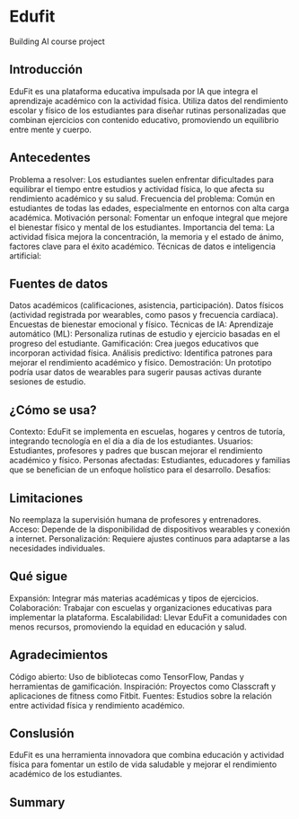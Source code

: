# Edufit
Building AI course project

## Introducción
EduFit es una plataforma educativa impulsada por IA que integra el aprendizaje académico con la actividad física. Utiliza datos del rendimiento escolar y físico de los estudiantes para diseñar rutinas personalizadas que combinan ejercicios con contenido educativo, promoviendo un equilibrio entre mente y cuerpo.

## Antecedentes

Problema a resolver: Los estudiantes suelen enfrentar dificultades para equilibrar el tiempo entre estudios y actividad física, lo que afecta su rendimiento académico y su salud.
Frecuencia del problema: Común en estudiantes de todas las edades, especialmente en entornos con alta carga académica.
Motivación personal: Fomentar un enfoque integral que mejore el bienestar físico y mental de los estudiantes.
Importancia del tema: La actividad física mejora la concentración, la memoria y el estado de ánimo, factores clave para el éxito académico.
Técnicas de datos e inteligencia artificial:

## Fuentes de datos

Datos académicos (calificaciones, asistencia, participación).
Datos físicos (actividad registrada por wearables, como pasos y frecuencia cardíaca).
Encuestas de bienestar emocional y físico.
Técnicas de IA:
Aprendizaje automático (ML): Personaliza rutinas de estudio y ejercicio basadas en el progreso del estudiante.
Gamificación: Crea juegos educativos que incorporan actividad física.
Análisis predictivo: Identifica patrones para mejorar el rendimiento académico y físico.
Demostración: Un prototipo podría usar datos de wearables para sugerir pausas activas durante sesiones de estudio.

## ¿Cómo se usa?

Contexto: EduFit se implementa en escuelas, hogares y centros de tutoría, integrando tecnología en el día a día de los estudiantes.
Usuarios: Estudiantes, profesores y padres que buscan mejorar el rendimiento académico y físico.
Personas afectadas: Estudiantes, educadores y familias que se benefician de un enfoque holístico para el desarrollo.
Desafíos:

## Limitaciones

No reemplaza la supervisión humana de profesores y entrenadores.
Acceso: Depende de la disponibilidad de dispositivos wearables y conexión a internet.
Personalización: Requiere ajustes continuos para adaptarse a las necesidades individuales.

## Qué sigue

Expansión: Integrar más materias académicas y tipos de ejercicios.
Colaboración: Trabajar con escuelas y organizaciones educativas para implementar la plataforma.
Escalabilidad: Llevar EduFit a comunidades con menos recursos, promoviendo la equidad en educación y salud.

## Agradecimientos

Código abierto: Uso de bibliotecas como TensorFlow, Pandas y herramientas de gamificación.
Inspiración: Proyectos como Classcraft y aplicaciones de fitness como Fitbit.
Fuentes: Estudios sobre la relación entre actividad física y rendimiento académico.

## Conslusión

EduFit es una herramienta innovadora que combina educación y actividad física para fomentar un estilo de vida saludable y mejorar el rendimiento académico de los estudiantes.

## Summary
